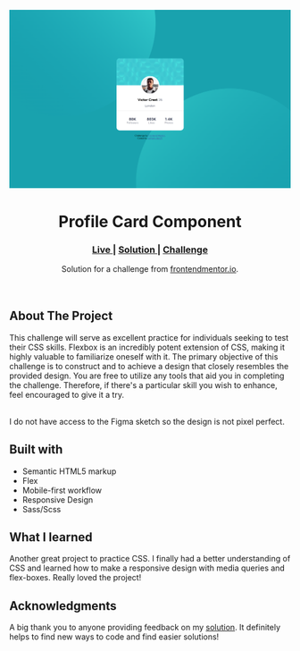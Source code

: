 <img src="./screenshots/desktop-view.png"></img>

<h1 align="center">Profile Card Component</h1>

<div align="center">
  <h3>
    <a href="https://parham-dev27.github.io/Profile-Card-Component" color="white">
      Live
    </a>
    <span> | </span>
    <a href="#Solution">
      Solution
    </a>
   <span> | </span>
    <a href="https://www.frontendmentor.io/challenges/profile-card-component-cfArpWshJ">
      Challenge
    </a>
  </h3>
</div>
<div align="center">
   Solution for a challenge from  <a href="https://www.frontendmentor.io/" target="_blank">frontendmentor.io</a>.
</div>
<br>
<br>

## About The Project

<p>This challenge will serve as excellent practice for individuals seeking to test their CSS skills. Flexbox is an incredibly potent extension of CSS, making it highly valuable to familiarize oneself with it. The primary objective of this challenge is to construct and to achieve a design that closely resembles the provided design. You are free to utilize any tools that aid you in completing the challenge. Therefore, if there's a particular skill you wish to enhance, feel encouraged to give it a try.
<br>
<br> <p>I do not have access to the Figma sketch so the design is not pixel perfect.</p>

## Built with

-   Semantic HTML5 markup
-   Flex
-   Mobile-first workflow
-   Responsive Design
-   Sass/Scss

## What I learned

Another great project to practice CSS. I finally had a better understanding of CSS and learned how to make a responsive design with media queries and flex-boxes. Really loved the project!

## Acknowledgments

A big thank you to anyone providing feedback on my <a href="#Solution">solution</a>. It definitely helps to find new ways to code and find easier solutions!

